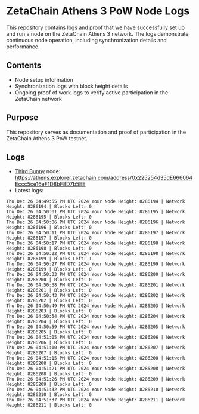 # ZetaChain Athens 3 PoW Node Logs
This repository contains logs and proof that we have successfully set up and run a node on the ZetaChain Athens 3 network. The logs demonstrate continuous node operation, including synchronization details and performance.

## Contents
- Node setup information
- Synchronization logs with block height details
- Ongoing proof of work logs to verify active participation in the ZetaChain network

## Purpose
This repository serves as documentation and proof of participation in the ZetaChain Athens 3 PoW testnet.

## Logs

- [Third Bunny](https://thirdbunny.xyz/) node: https://athens.explorer.zetachain.com/address/0x225254d35dE666064Eccc5ce16eF1D8bF8D7b5EE
- Latest logs:
```
Thu Dec 26 04:49:55 PM UTC 2024 Your Node Height: 8286194 | Network Height: 8286194 | Blocks Left: 0
Thu Dec 26 04:50:01 PM UTC 2024 Your Node Height: 8286195 | Network Height: 8286195 | Blocks Left: 0
Thu Dec 26 04:50:06 PM UTC 2024 Your Node Height: 8286196 | Network Height: 8286196 | Blocks Left: 0
Thu Dec 26 04:50:11 PM UTC 2024 Your Node Height: 8286197 | Network Height: 8286197 | Blocks Left: 0
Thu Dec 26 04:50:17 PM UTC 2024 Your Node Height: 8286198 | Network Height: 8286198 | Blocks Left: 0
Thu Dec 26 04:50:22 PM UTC 2024 Your Node Height: 8286198 | Network Height: 8286199 | Blocks Left: 1
Thu Dec 26 04:50:27 PM UTC 2024 Your Node Height: 8286199 | Network Height: 8286199 | Blocks Left: 0
Thu Dec 26 04:50:33 PM UTC 2024 Your Node Height: 8286200 | Network Height: 8286200 | Blocks Left: 0
Thu Dec 26 04:50:38 PM UTC 2024 Your Node Height: 8286201 | Network Height: 8286201 | Blocks Left: 0
Thu Dec 26 04:50:43 PM UTC 2024 Your Node Height: 8286202 | Network Height: 8286202 | Blocks Left: 0
Thu Dec 26 04:50:49 PM UTC 2024 Your Node Height: 8286203 | Network Height: 8286203 | Blocks Left: 0
Thu Dec 26 04:50:54 PM UTC 2024 Your Node Height: 8286204 | Network Height: 8286204 | Blocks Left: 0
Thu Dec 26 04:50:59 PM UTC 2024 Your Node Height: 8286205 | Network Height: 8286205 | Blocks Left: 0
Thu Dec 26 04:51:05 PM UTC 2024 Your Node Height: 8286206 | Network Height: 8286206 | Blocks Left: 0
Thu Dec 26 04:51:10 PM UTC 2024 Your Node Height: 8286207 | Network Height: 8286207 | Blocks Left: 0
Thu Dec 26 04:51:15 PM UTC 2024 Your Node Height: 8286208 | Network Height: 8286208 | Blocks Left: 0
Thu Dec 26 04:51:21 PM UTC 2024 Your Node Height: 8286208 | Network Height: 8286208 | Blocks Left: 0
Thu Dec 26 04:51:26 PM UTC 2024 Your Node Height: 8286209 | Network Height: 8286209 | Blocks Left: 0
Thu Dec 26 04:51:32 PM UTC 2024 Your Node Height: 8286210 | Network Height: 8286210 | Blocks Left: 0
Thu Dec 26 04:51:37 PM UTC 2024 Your Node Height: 8286211 | Network Height: 8286211 | Blocks Left: 0
```
